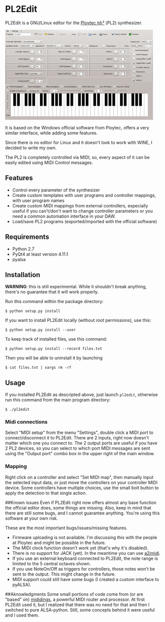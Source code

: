 # PL2Edit

PL2Edit is a GNU/Linux editor for the
[Ploytec &pi;&#955;&#178;](http://www.ploytec.com/pl2/) (PL2) synthesizer.

![PL2Edit screenshot](https://raw.githubusercontent.com/MaurizioB/PL2Edit/master/data/art/screenshot-main-small.jpg)

It is based on the Windows official software from Ploytec, offers a very similar
interface, while adding some features.

Since there is no editor for Linux and it doesn't look to work with WINE, I
decided to write my own.

The PL2 is completely controlled via MIDI, so, every aspect of it can be easily
edited using MIDI Control messages.


## Features
- Control every parameter of the synthesizer
- Create custom templates with user programs and controller mappings, with
user program names
- Create custom MIDI mappings from external controllers, expecially useful if
you can't/don't want to change controller parameters or you need a common
automation interface in your DAW.
- Load/save PL2 programs (exported/imported with the official software)


## Requirements
- Python 2.7
- PyQt4 at least version 4.11.1
- pyalsa

## Installation
**WARNING**: this is still experimental. While it shouldn't break anything,
there's no guarantee that it will work properly.

Run this command within the package directory:

    $ python setup.py install

If you want to install PL2Edit locally (without *root* permissions), use this:

    $ python setup.py install --user

To keep track of installed files, use this command:

    $ python setup.py install --record files.txt

Then you will be able to uninstall it by launching

    $ cat files.txt | xargs rm -rf


## Usage
If you installed PL2Edit as descripted above, just launch ```pl2edit```,
otherwise run this command from the main program directory:

    $ ./pl2edit


### Midi connections
Select "MIDI setup" from the menu "Settings", double click a MIDI port to 
connect/disconnect it to PL2Edit. There are 2 inputs, right now doesn't matter
which one you connect to. The 2 output ports are useful if you have 2 PL2
devices, so you can select to which port MIDI messages are sent using the
"Output port" combo box in the upper right of the main window.

### Mapping
Right click on a controller and select "Set MIDI map", then manually input
the selected input data, or just move the controllers on your controller MIDI
device. Some controllers have multiple choices, use the small bolt button to
apply the detection to that single action.

##Known issues
Even if PL2Edit right now offers almost any base function the official editor
does, some things are missing. Also, keep in mind that there are still some
bugs, and I cannot guarantee anything. You're using this software at your
own risk.

These are the most important bugs/issues/missing features.
- Firmware uploading is not available. I'm discussing this with the people at
Ploytec and might be possible in the future.
- The MIDI clock function doesn't work yet (that's why it's disabled).
- There is no support for JACK (yet). In the meantime you can use
[a2jmidi](http://home.gna.org/a2jmidid/).
- If you use an external keyboard connected to PL2Edit, the note range is
limited to the 5 central octaves shown.
- If you use NoteOn/Off as triggers for controllers, those notes won't be sent
to the output. This might change in the future.
- MIDI support could still have some bugs (I created a custom interface to
pyALSA).

##Aknowledgments
Some small portions of code come from (or are "based" on)
[mididings](http://das.nasophon.de/mididings/), a powerful MIDI router and
processor.
At first PL2Edit used it, but I realized that there was no need for that and
then I switched to pure ALSA-python. Still, some concepts behind it were useful
and I used them.
